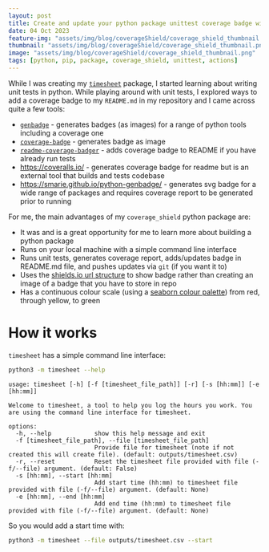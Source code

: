 ```yaml
---
layout: post
title: Create and update your python package unittest coverage badge with coverage_shield - a python package I built
date: 04 Oct 2023
feature-img: "assets/img/blog/coverageShield/coverage_shield_thumbnail.png"
thumbnail: "assets/img/blog/coverageShield/coverage_shield_thumbnail.png"
image: "assets/img/blog/coverageShield/coverage_shield_thumbnail.png" 
tags: [python, pip, package, coverage_shield, unittest, actions]
---
```


While I was creating my [`timesheet`](https://josephcrispell.github.io/2023/07/11/timesheet.html) package, I started learning about writing unit tests in python. While playing around with unit tests, I explored ways to add a coverage badge to my `README.md` in my repository and I came across quite a few tools:

- [`genbadge`](https://smarie.github.io/python-genbadge/) - generates badges (as images) for a range of python tools including a coverage one
- [`coverage-badge`](https://pypi.org/project/coverage-badge/) - generates badge as image
- [`readme-coverage-badger`](https://pypi.org/project/readme-coverage-badger/) - adds coverage badge to README if you have already run tests
- https://coveralls.io/ - generates coverage badge for readme but is an external tool that builds and tests codebase
- https://smarie.github.io/python-genbadge/ - generates svg badge for a wide range of packages and requires coverage report to be generated prior to running

For me, the main advantages of my `coverage_shield` python package are:

- It was and is a great opportunity for me to learn more about building a python package
- Runs on your local machine with a simple command line interface
- Runs unit tests, generates coverage report, adds/updates badge in README.md file, and pushes updates via `git` (if you want it to)
- Uses the [shields.io url structure](https://shields.io/badges) to show badge rather than creating an image of a badge that you have to store in repo
- Has a continuous colour scale (using a [seaborn colour palette](https://seaborn.pydata.org/tutorial/color_palettes.html)) from red, through yellow, to green

# How it works

`timesheet` has a simple command line interface:
```bash
python3 -m timesheet --help
```
```
usage: timesheet [-h] [-f [timesheet_file_path]] [-r] [-s [hh:mm]] [-e [hh:mm]]

Welcome to timesheet, a tool to help you log the hours you work. You are using the command line interface for timesheet.

options:
  -h, --help            show this help message and exit
  -f [timesheet_file_path], --file [timesheet_file_path]
                        Provide file for timesheet (note if not created this will create file). (default: outputs/timesheet.csv)
  -r, --reset           Reset the timesheet file provided with file (-f/--file) argument. (default: False)
  -s [hh:mm], --start [hh:mm]
                        Add start time (hh:mm) to timesheet file provided with file (-f/--file) argument. (default: None)
  -e [hh:mm], --end [hh:mm]
                        Add end time (hh:mm) to timesheet file provided with file (-f/--file) argument. (default: None)
  ```

So you would add a start time with:
```bash
python3 -m timesheet --file outputs/timesheet.csv --start
```
